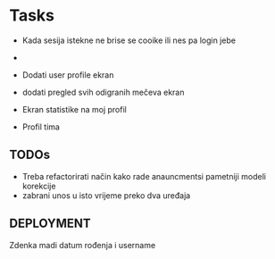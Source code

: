 # Tasks
- Kada sesija istekne ne brise se cooike ili nes pa login jebe
- 

- Dodati user profile ekran
- dodati pregled svih odigranih mečeva ekran
- Ekran statistike na moj profil
- Profil tima

## TODOs
- Treba refactorirati način kako rade anauncmentsi pametniji modeli korekcije
- zabrani unos u isto vrijeme preko dva uređaja


## DEPLOYMENT
Zdenka madi datum rođenja i username 
